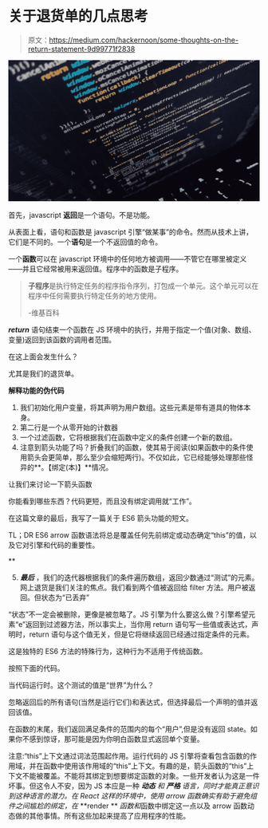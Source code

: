 # 关于退货单的几点思考

> 原文：<https://medium.com/hackernoon/some-thoughts-on-the-return-statement-9d99771f2838>

![](img/7d6cadab144da06d53b471edc64339c3.png)

首先，javascript **返回**是一个语句。不是功能。

从表面上看，语句和函数是 javascript 引擎“做某事”的命令。然而从技术上讲，它们是不同的。一个**语句**是一个不返回值的命令。

一个**函数**可以在 javascript 环境中的任何地方被调用——不管它在哪里被定义——并且它经常被用来返回值。程序中的函数是子程序。

> **子程序**是执行特定任务的程序指令序列，打包成一个单元。这个单元可以在程序中任何需要执行特定任务的地方使用。
> 
> -维基百科

***return*** 语句结束一个函数在 JS 环境中的执行，并用于指定一个值(对象、数组、变量)返回到该函数的调用者范围。

在这上面会发生什么？

尤其是我们的退货单。

**解释功能的伪代码**

1.  我们初始化用户变量，将其声明为用户数组。这些元素是带有道具的物体本身。
2.  第二行是一个从零开始的计数器
3.  一个过滤函数，它将根据我们在函数中定义的条件创建一个新的数组。
4.  注意到箭头功能了吗？折叠我们的函数，使其易于阅读(如果函数中的条件使用箭头会更简单，那么至少会缩短两行)。不仅如此，它已经能够处理那些怪异的**。【绑定(本)】**情况。

让我们来讨论一下箭头函数

你能看到哪些东西？代码更短，而且没有绑定调用就“工作”。

在这篇文章的最后，我写了一篇关于 ES6 箭头功能的短文。

TL；DR ES6 arrow 函数语法将总是覆盖任何先前绑定或动态确定“this”的值，以及它对引擎和代码的重要性。

**

5. ***最后*** ，我们的迭代器根据我们的条件遍历数组，返回少数通过“测试”的元素。网上退货是我们关注的焦点。我们看到两个值被返回给 filter 方法。用户被返回。但状态为“已丢弃”

“状态”不一定会被删除，更像是被忽略了。JS 引擎为什么要这么做？引擎希望元素“e”返回到过滤器方法，所以事实上，当你用 return 语句写一些值或表达式，声明时，return 语句与这个值无关，但是它将继续返回已经通过指定条件的元素。

这是独特的 ES6 方法的特殊行为，这种行为不适用于传统函数。

按照下面的代码。

当代码运行时。这个测试的值是“世界”为什么？

忽略返回后的所有语句(当然是运行它们)和表达式，但选择最后一个声明的值并返回该值。

在函数的末尾，我们返回满足条件的范围内的每个“用户”,但是没有返回 state。如果你不感到惊讶，那可能是因为你明白函数显式返回单个变量。

注意:“this”上下文通过词法范围起作用。运行代码的 JS 引擎将查看包含函数的作用域，并在函数中使用该作用域的“this”上下文。有趣的是，箭头函数的“this”上下文不能被覆盖。不能将其绑定到想要绑定函数的对象。一些开发者认为这是一件坏事。但这令人不安，因为 JS 本应是一种 ***动态*** *和* ***严格*** *语言，同时才能真正意识到这种语言的潜力。在 React 这样的环境中，使用 arrow 函数确实有助于避免组件之间尴尬的绑定，在* **render ** *函数和*函数中绑定这一点以及 arrow 函数动态做的其他事情。所有这些加起来提高了应用程序的性能。